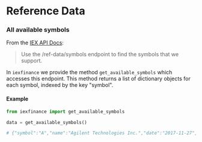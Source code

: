 # Reference Data



### All available symbols

From the [IEX API Docs](https://iextrading.com/developer/docs/#stocks):

> Use the /ref-data/symbols endpoint to find the symbols that we support.

In ```iexfinance``` we provide the method ```get_available_symbols``` which accesses this endpoint. This method returns a list of dictionary objects for each symbol, indexed by the key "symbol".


#### Example


```python
from iexfinance import get_available_symbols

data = get_available_symbols()

# {"symbol":"A","name":"Agilent Technologies Inc.","date":"2017-11-27","isEnabled":true,"type":"cs","iexId":"2"}...

```
